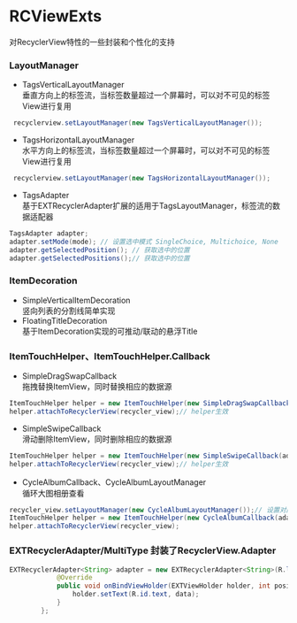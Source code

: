 # RCViewExts
对RecyclerView特性的一些封装和个性化的支持

### LayoutManager
* TagsVerticalLayoutManager
<br>垂直方向上的标签流，当标签数量超过一个屏幕时，可以对不可见的标签View进行复用
```Java
 recyclerview.setLayoutManager(new TagsVerticalLayoutManager());
```
* TagsHorizontalLayoutManager
<br>水平方向上的标签流，当标签数量超过一个屏幕时，可以对不可见的标签View进行复用
```Java
 recyclerview.setLayoutManager(new TagsHorizontalLayoutManager());
```
* TagsAdapter
<br>基于EXTRecyclerAdapter扩展的适用于TagsLayoutManager，标签流的数据适配器
```Java
TagsAdapter adapter;
adapter.setMode(mode); // 设置选中模式 SingleChoice, Multichoice, None
adapter.getSelectedPosition(); // 获取选中的位置
adapter.getSelectedPositions();// 获取选中的位置
``` 
### ItemDecoration
* SimpleVerticalItemDecoration 
<br>竖向列表的分割线简单实现
* FloatingTitleDecoration 
<br>基于ItemDecoration实现的可推动/联动的悬浮Title

### ItemTouchHelper、ItemTouchHelper.Callback
* SimpleDragSwapCallback
<br>拖拽替换ItemView，同时替换相应的数据源
```Java
ItemTouchHelper helper = new ItemTouchHelper(new SimpleDragSwapCallback(adapter));
helper.attachToRecyclerView(recycler_view);// helper生效
```
* SimpleSwipeCallback
<br>滑动删除ItemView，同时删除相应的数据源
```Java
ItemTouchHelper helper = new ItemTouchHelper(new SimpleSwipeCallback(adapter));
helper.attachToRecyclerView(recycler_view);// helper生效
```
* CycleAlbumCallback、CycleAlbumLayoutManager
<br>循环大图相册查看
```Java
recycler_view.setLayoutManager(new CycleAlbumLayoutManager());// 设置对应的布局管理器
ItemTouchHelper helper = new ItemTouchHelper(new CycleAlbumCallback(adapter));// 设置对应的触摸动作处理回调
helper.attachToRecyclerView(recycler_view);
```
### EXTRecyclerAdapter/MultiType 封装了RecyclerView.Adapter
```Java
EXTRecyclerAdapter<String> adapter = new EXTRecyclerAdapter<String>(R.layout.item_tag_view) {
            @Override
            public void onBindViewHolder(EXTViewHolder holder, int position, String data) {
                holder.setText(R.id.text, data);
            }
        };
```
